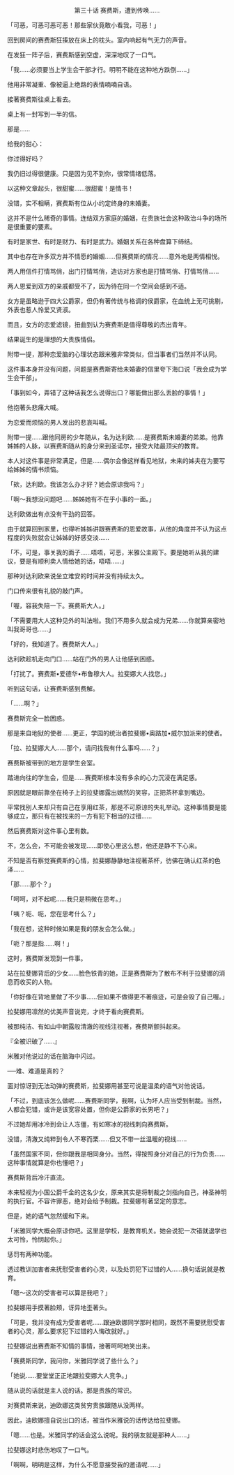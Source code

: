 <p align="center">第三十话 赛费斯，遭到传唤……</p>

「可恶，可恶可恶可恶！那些家伙竟敢小看我，可恶！」

回到房间的赛费斯狂揍放在床上的枕头。室内响起有气无力的声音。

在发狂一阵子后，赛费斯感到空虚，深深地叹了一口气。

「我……必须要当上学生会干部才行。明明不能在这种地方跌倒……」

他用非常凝重、像被逼上绝路的表情喃喃自语。

接著赛费斯往桌上看去。

桌上有一封写到一半的信。

那是……

给我的甜心：

你过得好吗？

我仍旧过得很健康。只是因为见不到你，很常情绪低落。

以这种文章起头，很甜蜜……很甜蜜！是情书！

没错，实不相瞒，赛费斯有位从小约定终身的未婚妻。

这并不是什么稀奇的事情。连结双方家庭的婚姻，在贵族社会这种政治斗争的场所是很重要的要素。

有时是家世、有时是财力、有时是武力。婚姻关系在各种盘算下缔结。

其中也存在许多双方并不情愿的婚姻……但赛费斯的情况……意外地是两情相悦。

两人用信件打情骂俏，出门打情骂俏，造访对方家也是打情骂俏、打情骂俏……

两人恩爱到双方的亲戚都受不了，因为待在同一个空间会感到不适。

女方是虽略逊于四大公爵家，但仍有著传统与格调的侯爵家，在血统上无可挑剔，外表也惹人怜爱又贤淑。

而且，女方的恋爱滤镜，扭曲到认为赛费斯是值得尊敬的杰出青年。

结果诞生的是理想的大贵族情侣。

附带一提，那种恋爱脑的心理状态跟米雅非常类似，但当事者们当然并不认同。

这件事本身并没有问题，问题是赛费斯寄给未婚妻的信里夸下海口说「我会成为学生会干部」。

「事到如今，弄错了这种话我怎么说得出口？哪能做出那么丢脸的事情！」

他抱著头悲痛大喊。

为恋爱而烦恼的男人发出的悲哀叫喊。

附带一提……跟他同房的少年随从，名为达利欧……是赛费斯未婚妻的弟弟。他靠姊姊的人脉，以赛费斯随从的身分来到圣诺尔，接受大陆最顶尖的教育。

本人对这件事是非常满足，但是……偶尔会像这样看见地狱，未来的姊夫在为要写给姊姊的情书烦恼。

「欸，达利欧。我该怎么办才好？她会原谅我吗？」

「啊～我想没问题吧……姊姊她有不在乎小事的一面。」

达利欧做出有点没有干劲的回答。

由于就算回到家里，也得听姊姊讲跟赛费斯的恩爱故事，从他的角度并不认为这点程度的失败就会让姊姊的好感变淡……

「不，可是，事关我的面子……唔唔，可恶，米雅公主殿下。要是她听从我的建议，要是有顺利卖人情给她的话，唔唔……」

那种对达利欧来说坐立难安的时间并没有持续太久。

门口传来很有礼貌的敲门声。

「喔，容我失陪一下。赛费斯大人。」

「不需要用大人这种见外的叫法啦。我们不用多久就会成为兄弟……你就算亲密地叫我哥哥也……」

「好的，我知道了。赛费斯大人。」

达利欧趁机走向门口……站在门外的男人让他感到困惑。

「打扰了。赛费斯•爱德华•布鲁穆大人。拉斐娜大人找您。」

听到这句话，让赛费斯感到费解。

「……啊？」

赛费斯完全一脸困惑。

那是来自地狱的使者……更正，学园的统治者拉斐娜•奥路加•威尔加派来的使者。

「拉、拉斐娜大人……那个，请问找我有什么事吗……？」

赛费斯被带到的地方是学生会室。

踏进向往的学生会，但是……赛费斯根本没有多余的心力沉浸在满足感。

原因就是眼前靠坐在椅子上的拉斐娜露出嫣然的笑容，正把茶杯拿到嘴边。

平常找别人来却只有自己在享用红茶，那是不可原谅的失礼举动。这种事情要是能够成立，那只有在被找来的一方有犯下相当的过错……

然后赛费斯对这件事心里有数。

不，怎么会，不可能会被发现……即使心里这么想，他还是静不下心来。

不知是否有察觉赛费斯的心情，拉斐娜静静地注视著茶杯，彷佛在确认红茶的色泽……

「那……那个？」

「呵呵，对不起呢……我只是稍微在思考。」

「咦？呃、呃，您在思考什么？」

「我在想，这种时候如果是我的朋友会怎么做。」

「呃？那是指……啊！」

这时，赛费斯发现到一件事。

站在拉斐娜背后的少女……脸色铁青的她，正是赛费斯为了散布不利于拉斐娜的消息而收买的人物。

「你好像在背地里做了不少事……但如果不做得更不著痕迹，可是会毁了自己喔。」

拉斐娜用凛然的优美声音说完，才终于看向赛费斯。

被那纯洁、有如山中朝露般清澈的视线注视著，赛费斯颤抖起来。

『全被识破了……』

米雅对他说过的话在脑海中闪过。

──难、难道是真的？

面对惊讶到无法动弹的赛费斯，拉斐娜用甚至可说是温柔的语气对他说话。

「不过，到底该怎么做呢……赛费斯同学，我啊，认为坏人应当受到制裁。当然，人都会犯错，或许是该宽容处置，但你是公爵家的长男吧？」

不过她却用冰冷到会让人冻僵，有如寒冰的视线刺向赛费斯。

没错，清澈又纯粹到令人不寒而栗……但又不带一丝温暖的视线……

「虽然国家不同，但你跟我是相同身分。当然，得按照身分对自己的行为负责……这种事情就算是你也懂吧？」

赛费斯背后冷汗直流。

本来轻视为小国公爵千金的这名少女，原来其实是将制裁之剑指向自己，神圣神明的执行官。不容许罪恶，绝对会给予制裁。拉斐娜有著坚定的意志。

但是，她的语气忽然缓和下来。

「米雅同学大概会原谅你吧。这里是学校，是教育机关。她会说犯一次错就退学也太可怜，怜悯起你。」

惩罚有两种功能。

透过教训加害者来抚慰受害者的心灵，以及处罚犯下过错的人……换句话说就是教育。

「嗯～这次的受害者可以算是我吧？」

拉斐娜用手摸著脸颊，讶异地歪著头。

「可是，我并没有成为受害者呢……跟迪欧娜同学那时相同，既然不需要抚慰受害者的心灵，那么要求犯下过错的人悔改就好。」

拉斐娜说出赛费斯不知情的事情，接著呵呵地笑出来。

「赛费斯同学，我问你，米雅同学说了些什么？」

「她说……要堂堂正正地跟拉斐娜大人竞争。」

随从说的话就是主人说的话。那是贵族的常识。

对赛费斯来说，迪欧娜这类贫穷贵族跟随从没两样。

因此，迪欧娜擅自说出口的话，被当作米雅说的话传达给拉斐娜。

「嗯……也是。米雅同学的话会这么说呢。我的朋友就是那种人……」

拉斐娜这时悲伤地叹了一口气。

「啊啊，明明是这样，为什么不愿意接受我的邀请呢……」

